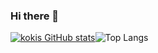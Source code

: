 ### Hi there 👋

<!--
**kokimoriguchi/kokimoriguchi** is a ✨ _special_ ✨ repository because its `README.md` (this file) appears on your GitHub profile.

Here are some ideas to get you started:

- 🔭 I’m currently working on ...
- 🌱 I’m currently learning ...
- 👯 I’m looking to collaborate on ...
- 🤔 I’m looking for help with ...
- 💬 Ask me about ...
- 📫 How to reach me: ...
- 😄 Pronouns: ...
- ⚡ Fun fact: ...
-->

[![kokis GitHub stats](https://github-readme-stats.vercel.app/api?username=kokimoriguchi&theme=graywhite&show_icons=true)](https://github.com/kokimoriguchi/github-readme-stats)![Top Langs](https://github-readme-stats.vercel.app/api/top-langs/?username=kokimoriguchi&size_weight=0.5&count_weight=0.5)
